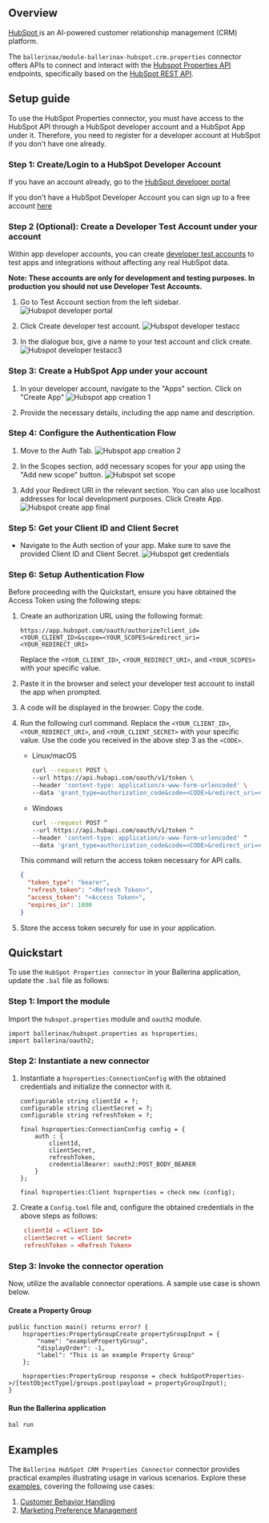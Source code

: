 ## Overview

[HubSpot ](https://www.hubspot.com/) is an AI-powered customer relationship management (CRM) platform.

The `ballerinax/module-ballerinax-hubspot.crm.properties` connector offers APIs to connect and interact with the [Hubspot Properties API](https://developers.hubspot.com/docs/guides/api/crm/properties) endpoints, specifically based on the [HubSpot REST API](https://developers.hubspot.com/docs/reference/api/overview).

## Setup guide

To use the HubSpot Properties connector, you must have access to the HubSpot API through a HubSpot developer account and a HubSpot App under it. Therefore, you need to register for a developer account at HubSpot if you don't have one already.

### Step 1: Create/Login to a HubSpot Developer Account

If you have an account already, go to the [HubSpot developer portal](https://app.hubspot.com/)

If you don't have a HubSpot Developer Account you can sign up to a free account [here](https://developers.hubspot.com/get-started)

### Step 2 (Optional): Create a Developer Test Account under your account

Within app developer accounts, you can create [developer test accounts](https://developers.hubspot.com/beta-docs/getting-started/account-types#developer-test-accounts) to test apps and integrations without affecting any real HubSpot data.

**Note: These accounts are only for development and testing purposes. In production you should not use Developer Test Accounts.**

1. Go to Test Account section from the left sidebar.
   ![Hubspot developer portal](https://raw.githubusercontent.com/ballerina-platform/module-ballerinax-hubspot.crm.properties/main/docs/resources/test_acc_1.png)

2. Click Create developer test account.
   ![Hubspot developer testacc](https://raw.githubusercontent.com/ballerina-platform/module-ballerinax-hubspot.crm.properties/main/docs/resources/test_acc_2.png)

3. In the dialogue box, give a name to your test account and click create.
   ![Hubspot developer testacc3](https://raw.githubusercontent.com/ballerina-platform/module-ballerinax-hubspot.crm.properties/main/docs/resources/test_acc_3.png)

### Step 3: Create a HubSpot App under your account

1. In your developer account, navigate to the "Apps" section. Click on "Create App"
   ![Hubspot app creation 1](https://raw.githubusercontent.com/ballerina-platform/module-ballerinax-hubspot.crm.properties/main/docs/resources/create_app_1.png)

2. Provide the necessary details, including the app name and description.

### Step 4: Configure the Authentication Flow

1. Move to the Auth Tab.
   ![Hubspot app creation 2](https://raw.githubusercontent.com/ballerina-platform/module-ballerinax-hubspot.crm.properties/main/docs/resources/create_app_2.png)

2. In the Scopes section, add necessary scopes for your app using the "Add new scope" button.
   ![Hubspot set scope](https://raw.githubusercontent.com/ballerina-platform/module-ballerinax-hubspot.crm.properties/main/docs/resources/set_scope.png)

3. Add your Redirect URI in the relevant section. You can also use localhost addresses for local development purposes. Click Create App.
   ![Hubspot create app final](https://raw.githubusercontent.com/ballerina-platform/module-ballerinax-hubspot.crm.properties/main/docs/resources/create_app_final.png)

### Step 5: Get your Client ID and Client Secret

- Navigate to the Auth section of your app. Make sure to save the provided Client ID and Client Secret.
  ![Hubspot get credentials](https://raw.githubusercontent.com/ballerina-platform/module-ballerinax-hubspot.crm.properties/main/docs/resources/get_credentials.png)

### Step 6: Setup Authentication Flow

Before proceeding with the Quickstart, ensure you have obtained the Access Token using the following steps:

1. Create an authorization URL using the following format:

   ```
   https://app.hubspot.com/oauth/authorize?client_id=<YOUR_CLIENT_ID>&scope=<YOUR_SCOPES>&redirect_uri=<YOUR_REDIRECT_URI>
   ```

   Replace the `<YOUR_CLIENT_ID>`, `<YOUR_REDIRECT_URI>`, and `<YOUR_SCOPES>` with your specific value.

2. Paste it in the browser and select your developer test account to install the app when prompted.
3. A code will be displayed in the browser. Copy the code.
4. Run the following curl command. Replace the `<YOUR_CLIENT_ID>`, `<YOUR_REDIRECT_URI>`, and `<YOUR_CLIENT_SECRET>` with your specific value. Use the code you received in the above step 3 as the `<CODE>`.

   - Linux/macOS

     ```bash
     curl --request POST \
     --url https://api.hubapi.com/oauth/v1/token \
     --header 'content-type: application/x-www-form-urlencoded' \
     --data 'grant_type=authorization_code&code=<CODE>&redirect_uri=<YOUR_REDIRECT_URI>&client_id=<YOUR_CLIENT_ID>&client_secret=<YOUR_CLIENT_SECRET>'
     ```

   - Windows

     ```bash
     curl --request POST ^
     --url https://api.hubapi.com/oauth/v1/token ^
     --header 'content-type: application/x-www-form-urlencoded' ^
     --data 'grant_type=authorization_code&code=<CODE>&redirect_uri=<YOUR_REDIRECT_URI>&client_id=<YOUR_CLIENT_ID>&client_secret=<YOUR_CLIENT_SECRET>'
     ```

   This command will return the access token necessary for API calls.

   ```json
   {
     "token_type": "bearer",
     "refresh_token": "<Refresh Token>",
     "access_token": "<Access Token>",
     "expires_in": 1800
   }
   ```

5. Store the access token securely for use in your application.

## Quickstart

To use the `HubSpot Properties connector` in your Ballerina application, update the `.bal` file as follows:

### Step 1: Import the module

Import the `hubspot.properties` module and `oauth2` module.

```ballerina
import ballerinax/hubspot.properties as hsproperties;
import ballerina/oauth2;
```

### Step 2: Instantiate a new connector

1. Instantiate a `hsproperties:ConnectionConfig` with the obtained credentials and initialize the connector with it.

    ```ballerina
    configurable string clientId = ?;
    configurable string clientSecret = ?;
    configurable string refreshToken = ?;

    final hsproperties:ConnectionConfig config = {
        auth : {
            clientId,
            clientSecret,
            refreshToken,
            credentialBearer: oauth2:POST_BODY_BEARER
        }
    };

    final hsproperties:Client hsproperties = check new (config);
    ```

2. Create a `Config.toml` file and, configure the obtained credentials in the above steps as follows:

   ```toml
    clientId = <Client Id>
    clientSecret = <Client Secret>
    refreshToken = <Refresh Token>
   ```

### Step 3: Invoke the connector operation

Now, utilize the available connector operations. A sample use case is shown below.

#### Create a Property Group

```ballerina
public function main() returns error? {
    hsproperties:PropertyGroupCreate propertyGroupInput = {
        "name": "examplePropertyGroup",
        "displayOrder": -1,
        "label": "This is an example Property Group"
    };

    hsproperties:PropertyGroup response = check hubSpotProperties->/[testObjectType]/groups.post(payload = propertyGroupInput);
}
```

#### Run the Ballerina application

```bash
bal run
```

## Examples

The `Ballerina HubSpot CRM Properties Connector` connector provides practical examples illustrating usage in various scenarios. Explore these [examples](https://github.com/ballerina-platform/module-ballerinax-hubspot.crm.properties/tree/main/examples), covering the following use cases:

1. [Customer Behavior Handling](https://github.com/ballerina-platform/module-ballerinax-hubspot.crm.properties/tree/main/examples/customer-behavior)
2. [Marketing Preference Management](https://github.com/ballerina-platform/module-ballerinax-hubspot.crm.properties/tree/main/examples/marketing-preference)
